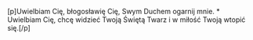 [p]Uwielbiam Cię, błogosławię Cię, Swym Duchem ogarnij mnie. * Uwielbiam Cię, chcę widzieć Twoją Świętą Twarz i w miłość Twoją wtopić się.[/p]